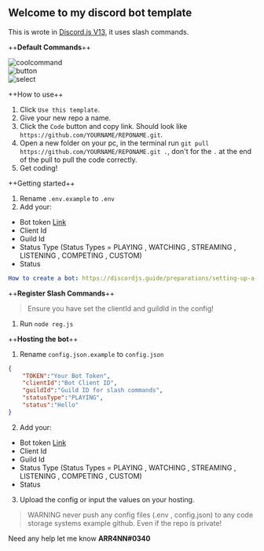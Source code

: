 ## Welcome to my discord bot template

This is wrote in [Discord.js V13](https://discordjs.guide), it uses slash commands.

++**Default Commands**++  

![coolcommand](https://i.imgur.com/ogJIU0d.png)    
![button](https://i.imgur.com/Efk6S8D.png)    
![select](https://i.imgur.com/mRS8jyg.png)    


++How to use++
1) Click `Use this template`.
2) Give your new repo a name.
3) Click the `Code` button and copy link. Should look like `https://github.com/YOURNAME/REPONAME.git`.
4) Open a new folder on your pc, in the terminal run `git pull https://github.com/YOURNAME/REPONAME.git .`, don't for the `.` at the end of the pull to pull the code correctly.
5) Get coding!

++Getting started++
1) Rename `.env.example` to `.env`
2) Add your:
- Bot token [Link](https://discord.com/developers)
- Client Id 
- Guild Id
- Status Type (Status Types =  PLAYING , WATCHING , STREAMING , LISTENING , COMPETING , CUSTOM)
- Status

```yml
How to create a bot: https://discordjs.guide/preparations/setting-up-a-bot-application.html#your-token
```  
++**Register Slash Commands**++
> Ensure you have set the clientId and guildId in the config!
1) Run `node reg.js`

++**Hosting the bot**++
1) Rename `config.json.example` to `config.json`
```json
{
    "TOKEN":"Your Bot Token",
    "clientId":"Bot Client ID",
    "guildId":"Guild ID for slash commands",
    "statusType":"PLAYING",
    "status":"Hello"
}
```
2) Add your:
- Bot token [Link](https://discord.com/developers)
- Client Id 
- Guild Id
- Status Type (Status Types =  PLAYING , WATCHING , STREAMING , LISTENING , COMPETING , CUSTOM)
- Status
3) Upload the config or input the values on your hosting.

> WARNING never push any config files (.env , config.json) to any code storage systems example github. Even if the repo is private! 

Need any help let me know **ARR4NN#0340**
